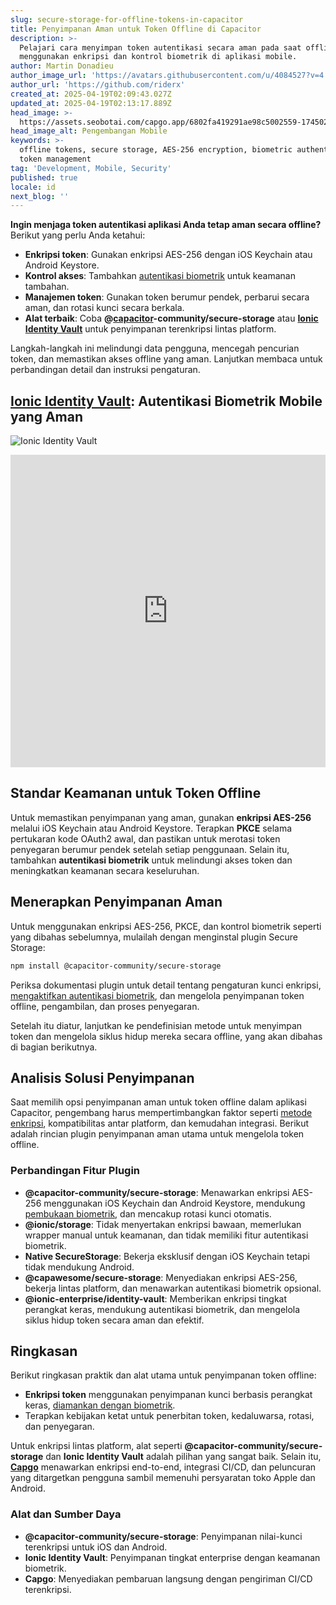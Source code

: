 ```yaml
---
slug: secure-storage-for-offline-tokens-in-capacitor
title: Penyimpanan Aman untuk Token Offline di Capacitor
description: >-
  Pelajari cara menyimpan token autentikasi secara aman pada saat offline
  menggunakan enkripsi dan kontrol biometrik di aplikasi mobile.
author: Martin Donadieu
author_image_url: 'https://avatars.githubusercontent.com/u/4084527?v=4'
author_url: 'https://github.com/riderx'
created_at: 2025-04-19T02:09:43.027Z
updated_at: 2025-04-19T02:13:17.889Z
head_image: >-
  https://assets.seobotai.com/capgo.app/6802fa419291ae98c5002559-1745028797889.jpg
head_image_alt: Pengembangan Mobile
keywords: >-
  offline tokens, secure storage, AES-256 encryption, biometric authentication,
  token management
tag: 'Development, Mobile, Security'
published: true
locale: id
next_blog: ''
---
```

**Ingin menjaga token autentikasi aplikasi Anda tetap aman secara offline?** Berikut yang perlu Anda ketahui:

-   **Enkripsi token**: Gunakan enkripsi AES-256 dengan iOS Keychain atau Android Keystore.
-   **Kontrol akses**: Tambahkan [autentikasi biometrik](https://capgo.app/plugins/capacitor-native-biometric/) untuk keamanan tambahan.
-   **Manajemen token**: Gunakan token berumur pendek, perbarui secara aman, dan rotasi kunci secara berkala.
-   **Alat terbaik**: Coba **@[capacitor](https://capacitorjs.com/)\-community/secure-storage** atau **[Ionic Identity Vault](https://ionic.io/docs/identity-vault/)** untuk penyimpanan terenkripsi lintas platform.

Langkah-langkah ini melindungi data pengguna, mencegah pencurian token, dan memastikan akses offline yang aman. Lanjutkan membaca untuk perbandingan detail dan instruksi pengaturan.

## [Ionic Identity Vault](https://ionic.io/docs/identity-vault/): Autentikasi Biometrik Mobile yang Aman

![Ionic Identity Vault](https://assets.seobotai.com/capgo.app/6802fa419291ae98c5002559/e2484017084695edeec1f98ae40b009b.jpg)

<iframe src="https://www.youtube.com/embed/DsXx7oEcOS0" aria-label="YouTube video player" frameborder="0" allow="accelerometer; autoplay; clipboard-write; encrypted-media; gyroscope; picture-in-picture; web-share" referrerpolicy="strict-origin-when-cross-origin" style="width: 100%; height: 500px;" allowfullscreen></iframe>

## Standar Keamanan untuk Token Offline

Untuk memastikan penyimpanan yang aman, gunakan **enkripsi AES-256** melalui iOS Keychain atau Android Keystore. Terapkan **PKCE** selama pertukaran kode OAuth2 awal, dan pastikan untuk merotasi token penyegaran berumur pendek setelah setiap penggunaan. Selain itu, tambahkan **autentikasi biometrik** untuk melindungi akses token dan meningkatkan keamanan secara keseluruhan.

## Menerapkan Penyimpanan Aman

Untuk menggunakan enkripsi AES-256, PKCE, dan kontrol biometrik seperti yang dibahas sebelumnya, mulailah dengan menginstal plugin Secure Storage:

```bash
npm install @capacitor-community/secure-storage
```

Periksa dokumentasi plugin untuk detail tentang pengaturan kunci enkripsi, [mengaktifkan autentikasi biometrik](https://capgo.app/plugins/capacitor-native-biometric/), dan mengelola penyimpanan token offline, pengambilan, dan proses penyegaran.

Setelah itu diatur, lanjutkan ke pendefinisian metode untuk menyimpan token dan mengelola siklus hidup mereka secara offline, yang akan dibahas di bagian berikutnya.

## Analisis Solusi Penyimpanan

Saat memilih opsi penyimpanan aman untuk token offline dalam aplikasi Capacitor, pengembang harus mempertimbangkan faktor seperti [metode enkripsi](https://capgo.app/docs/cli/migrations/encryption/), kompatibilitas antar platform, dan kemudahan integrasi. Berikut adalah rincian plugin penyimpanan aman utama untuk mengelola token offline.

### Perbandingan Fitur Plugin

-   **@capacitor-community/secure-storage**: Menawarkan enkripsi AES-256 menggunakan iOS Keychain dan Android Keystore, mendukung [pembukaan biometrik](https://capgo.app/plugins/capacitor-native-biometric/), dan mencakup rotasi kunci otomatis.
-   **@ionic/storage**: Tidak menyertakan enkripsi bawaan, memerlukan wrapper manual untuk keamanan, dan tidak memiliki fitur autentikasi biometrik.
-   **Native SecureStorage**: Bekerja eksklusif dengan iOS Keychain tetapi tidak mendukung Android.
-   **@capawesome/secure-storage**: Menyediakan enkripsi AES-256, bekerja lintas platform, dan menawarkan autentikasi biometrik opsional.
-   **@ionic-enterprise/identity-vault**: Memberikan enkripsi tingkat perangkat keras, mendukung autentikasi biometrik, dan mengelola siklus hidup token secara aman dan efektif.

## Ringkasan

Berikut ringkasan praktik dan alat utama untuk penyimpanan token offline:

-   **Enkripsi token** menggunakan penyimpanan kunci berbasis perangkat keras, [diamankan dengan biometrik](https://capgo.app/plugins/capacitor-native-biometric/).
-   Terapkan kebijakan ketat untuk penerbitan token, kedaluwarsa, rotasi, dan penyegaran.

Untuk enkripsi lintas platform, alat seperti **@capacitor-community/secure-storage** dan **Ionic Identity Vault** adalah pilihan yang sangat baik. Selain itu, **[Capgo](https://capgo.app/)** menawarkan enkripsi end-to-end, integrasi CI/CD, dan peluncuran yang ditargetkan pengguna sambil memenuhi persyaratan toko Apple dan Android.

### Alat dan Sumber Daya

-   **@capacitor-community/secure-storage**: Penyimpanan nilai-kunci terenkripsi untuk iOS dan Android.
-   **Ionic Identity Vault**: Penyimpanan tingkat enterprise dengan keamanan biometrik.
-   **Capgo**: Menyediakan pembaruan langsung dengan pengiriman CI/CD terenkripsi.
